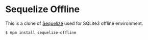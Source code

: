 # Sequelize Offline

This is a clone of [Sequelize](https://github.com/sequelize/sequelize) used for SQLite3 offline environment.

```
$ npm install sequelize-offline
```
